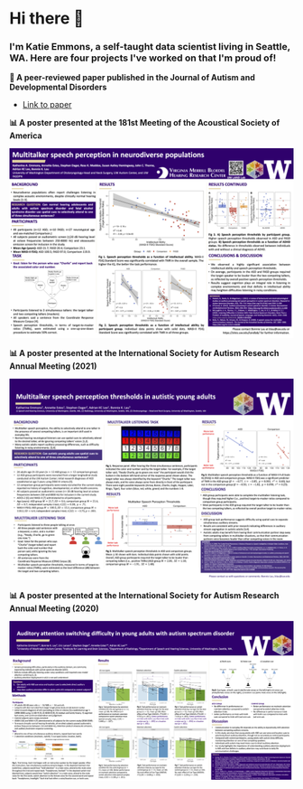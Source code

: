 # Hi there 👋

### I'm Katie Emmons, a self-taught data scientist living in Seattle, WA. Here are four projects I've worked on that I'm proud of! 

**📖 A peer-reviewed paper published in the Journal of Autism and Developmental Disorders**
- [Link to paper](https://pubmed.ncbi.nlm.nih.gov/34013478/)

**📊 A poster presented at the 181st Meeting of the Acoustical Society of America**

![a poster presentation](Emmons_et_al_2021_ASA.png)

**📊 A poster presented at the International Society for Autism Research Annual Meeting (2021)**

![a poster presentation](Emmons_et_al_INSAR2021.png)

**📊 A poster presented at the International Society for Autism Research Annual Meeting (2020)**

![a poster presentation](Emmons_et_al_INSAR2020.png)

